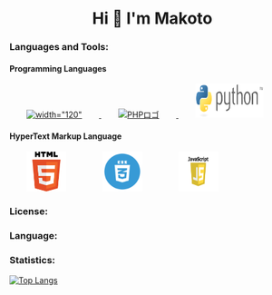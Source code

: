 <h1 align="center">Hi 👋 I'm Makoto</h1>
  
  <h3 style="align-items: left;">Languages and Tools:</h3>
<!--   <h5 style="align-items: left;">Development Environment</h5>
  <div style="align-items: left;">
    <a href="https://git-scm.com/" target="_blank"> <img src="img/git-icon.svg" alt=width="60" height="60"/> </a>
  </div> -->
  
  
  <h4 style="align-items: left;">Programming Languages</h4>
  <div style="align-items: left;">
    <a href="https://simple.wikipedia.org/wiki/C_(programming_language)" target="_blank"> <img src="https://cdn.discordapp.com/attachments/831127414067298304/881152499258646578/220px-C_Programming_Language.png" alt=width="120" height="60" hspace="30"/> </a>
  <a href="https://ja.wikipedia.org/wiki/%E3%83%95%E3%82%A1%E3%82%A4%E3%83%AB:PHP-logo.svg" target="_blank"> <img src="https://upload.wikimedia.org/wikipedia/commons/2/27/PHP-logo.svg" alt="PHPロゴ" width="60" height="60" hspace="30"/> </a>
  <a href="https://ja.wikipedia.org/wiki/Python" target="_blank"> <img src="img/Python_logo.svg.png" alt="pythonロゴ" width="120" height="60" hspace="30"/> </a>

  </div>
  <h4 style="align-items: left;">HyperText Markup Language</h4>
  <div style="align-items: left;">
    <a href="https://ja.wikipedia.org/wiki/HTML5" target="_blank"><img src="img/HTML5_logo.svg.png"  alt="HTML5ロゴ" width="70" height="70" hspace="30"></a>
    <a href="https://simple.wikipedia.org/wiki/Cascading_Style_Sheets" target="_blank"><img src="img/css.webp"  alt="CS5ロゴ" width="70" height="70" hspace="30"></a>
    <a href="https://ja.wikipedia.org/wiki/JavaScript target="_blank"><img src="img/javascript.png"  alt="JSロゴ" width="70" height="70" hspace="30"></a>

  </div>
    <h3 style="align-items: left;">License:</h3>
    <h3 style="align-items: left;">Language:</h3> 
                                                                                                                                     
   <h3 style="align-items: left;">Statistics:</h3> 



[![Top Langs](https://github-readme-stats.vercel.app/api/top-langs/?username=lion-rion)](https://github.com/anuraghazra/github-readme-stats)
